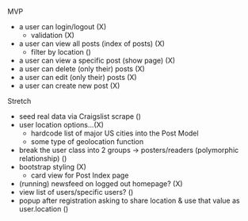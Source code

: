 MVP
- a user can login/logout (X)
    - validation (X)
- a user can view all posts (index of posts) (X)
    - filter by location ()
- a user can view a specific post (show page) (X)
- a user can delete (only their) posts (X)
- a user can edit (only their) posts (X)
- a user can create new post (X)

Stretch 
- seed real data via Craigslist scrape ()
- user location options...(X)
    - hardcode list of major US cities into the Post Model
    - some type of geolocation function
- break the user class into 2 groups -> posters/readers (polymorphic relationship) ()
- bootstrap styling (X)
    - card view for Post Index page
- (running) newsfeed on logged out homepage? (X)
- view list of users/specific users? ()
- popup after registration asking to share location & use that value as user.location ()
